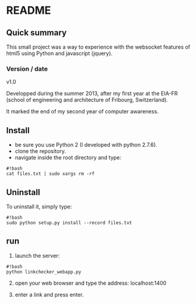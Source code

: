 # README #

## Quick summary ##

This small project was a way to experience with the websocket features of html5 using Python and javascript (jquery).

### Version / date ###
v1.0

Developped during the summer 2013, after my first year at the EIA-FR (school of engineering and architecture of Fribourg, Switzerland).

It marked the end of my second year of computer awareness.

## Install ##

- be sure you use Python 2 (I developed with python 2.7.6).
- clone the repository.
- navigate inside the root directory and type: 

```
#!bash
cat files.txt | sudo xargs rm -rf

```
## Uninstall ##
To uninstall it, simply type:
```
#!bash
sudo python setup.py install --record files.txt

```
## run ##
1) launch the server:
```
#!bash
python linkchecker_webapp.py

```
2) open your web browser and type the address: localhost:1400

3) enter a link and press enter.